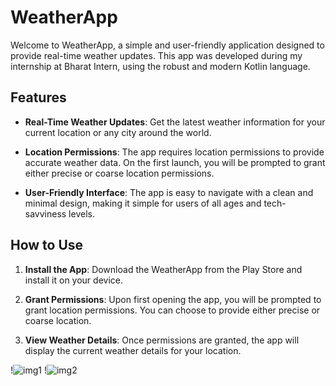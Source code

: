 # WeatherApp

Welcome to WeatherApp, a simple and user-friendly application designed to provide real-time weather updates. This app was developed during my internship at Bharat Intern, using the robust and modern Kotlin language.

## Features

- **Real-Time Weather Updates**: Get the latest weather information for your current location or any city around the world.

- **Location Permissions**: The app requires location permissions to provide accurate weather data. On the first launch, you will be prompted to grant either precise or coarse location permissions.

- **User-Friendly Interface**: The app is easy to navigate with a clean and minimal design, making it simple for users of all ages and tech-savviness levels.

## How to Use

1. **Install the App**: Download the WeatherApp from the Play Store and install it on your device.

2. **Grant Permissions**: Upon first opening the app, you will be prompted to grant location permissions. You can choose to provide either precise or coarse location.

3. **View Weather Details**: Once permissions are granted, the app will display the current weather details for your location.

!![img1](https://github.com/Maus-313/WeatherApp2/assets/125588986/f93061b5-78b6-4b80-b538-5a769e610f22)
!![img2](https://github.com/Maus-313/WeatherApp2/assets/125588986/b61c9aa9-62de-4886-8714-4c78d599b406)
